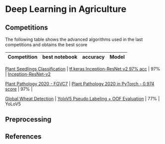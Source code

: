 # Deep Learning in Agriculture



## Competitions
The following table shows the advanced algorithms used in the last competitions and obtains the best score

  Competition |best notebook  | accuracy | Model 
--- | --- | --- | ---

<!--abdo-->
[Plant Seedlings Classification](https://www.kaggle.com/c/plant-seedlings-classification)  | [tf.keras Inception-ResNet v2 97% acc](https://www.kaggle.com/aithammadiabdellatif/tf-keras-inception-resnet-v2-97-acc) | 97% | [Inception-ResNet-v2](https://paperswithcode.com/method/inception-resnet-v2)

<!--assis-->
[Plant Pathology 2020 - FGVC7](https://www.kaggle.com/c/plant-pathology-2020-fgvc7/)  | [Plant Pathology 2020 in PyTorch - 0.974 score](https://www.kaggle.com/blurrymood/plant-pathology-2020-in-pytorch-0-974-score) | 97% | [ ]( )


<!--abdo-->
[Global Wheat Detection](https://www.kaggle.com/c/global-wheat-detection) | [YoloV5 Pseudo Labeling + OOF Evaluation](https://www.kaggle.com/aithammadiabdellatif/yolov5-pseudo-labeling-oof-evaluation) | 77% | YoLoV5

## Preprocessing 
<!--
- [x] [vff](dfdf)
- [ ] [dsd](dedede)
-->


## References


